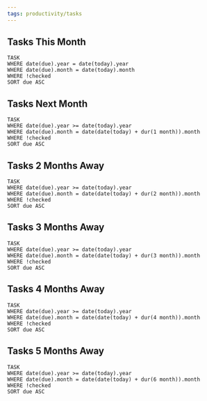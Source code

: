 ```yaml
---
tags: productivity/tasks
---
```


## Tasks This Month
```dataview
TASK 
WHERE date(due).year = date(today).year
WHERE date(due).month = date(today).month
WHERE !checked
SORT due ASC
```

## Tasks Next Month
```dataview
TASK 
WHERE date(due).year >= date(today).year
WHERE date(due).month = date(date(today) + dur(1 month)).month
WHERE !checked
SORT due ASC
```

## Tasks 2 Months Away
```dataview
TASK 
WHERE date(due).year >= date(today).year
WHERE date(due).month = date(date(today) + dur(2 month)).month
WHERE !checked
SORT due ASC
```

## Tasks 3 Months Away
```dataview
TASK 
WHERE date(due).year >= date(today).year
WHERE date(due).month = date(date(today) + dur(3 month)).month
WHERE !checked
SORT due ASC
```

## Tasks 4 Months Away
```dataview
TASK 
WHERE date(due).year >= date(today).year
WHERE date(due).month = date(date(today) + dur(4 month)).month
WHERE !checked
SORT due ASC
```

## Tasks 5 Months Away
```dataview
TASK 
WHERE date(due).year >= date(today).year
WHERE date(due).month = date(date(today) + dur(6 month)).month
WHERE !checked
SORT due ASC
```